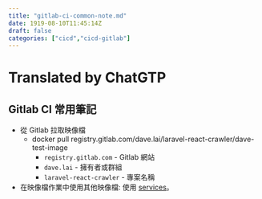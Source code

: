 ```yaml
---
title: "gitlab-ci-common-note.md"
date: 1919-08-10T11:45:14Z
draft: false
categories: ["cicd","cicd-gitlab"]
---
```




# Translated by ChatGTP

## Gitlab CI 常用筆記

* 從 Gitlab 拉取映像檔
  * docker pull registry.gitlab.com/dave.lai/laravel-react-crawler/dave-test-image
    * `registry.gitlab.com` - Gitlab 網站
    * `dave.lai` - 擁有者或群組
    * `laravel-react-crawler` - 專案名稱
* 在映像檔作業中使用其他映像檔: 使用 [services](https://docs.gitlab.com/ee/ci/services/)。
